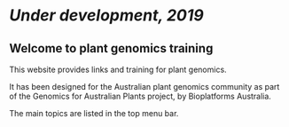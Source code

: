# *Under development, 2019*

## Welcome to plant genomics training



This website provides links and training for plant genomics.

It has been designed for the Australian plant genomics community as part of the Genomics for Australian Plants project, by Bioplatforms Australia.

The main topics are listed in the top menu bar.
